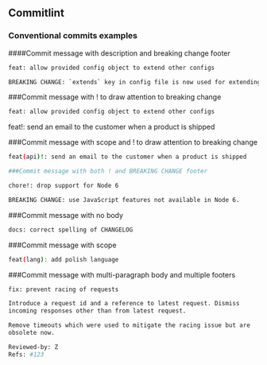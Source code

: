 ## Commitlint

### Conventional commits examples

####Commit message with description and breaking change footer

```bash
feat: allow provided config object to extend other configs

BREAKING CHANGE: `extends` key in config file is now used for extending other config files
```

###Commit message with ! to draw attention to breaking change

```bash
feat: allow provided config object to extend other configs
```

feat!: send an email to the customer when a product is shipped

###Commit message with scope and ! to draw attention to breaking change

```bash
feat(api)!: send an email to the customer when a product is shipped

###Commit message with both ! and BREAKING CHANGE footer
```

```bash
chore!: drop support for Node 6

BREAKING CHANGE: use JavaScript features not available in Node 6.
```

###Commit message with no body

```bash
docs: correct spelling of CHANGELOG
```

###Commit message with scope

```bash
feat(lang): add polish language
```

###Commit message with multi-paragraph body and multiple footers

```bash
fix: prevent racing of requests

Introduce a request id and a reference to latest request. Dismiss
incoming responses other than from latest request.

Remove timeouts which were used to mitigate the racing issue but are
obsolete now.

Reviewed-by: Z
Refs: #123
```
